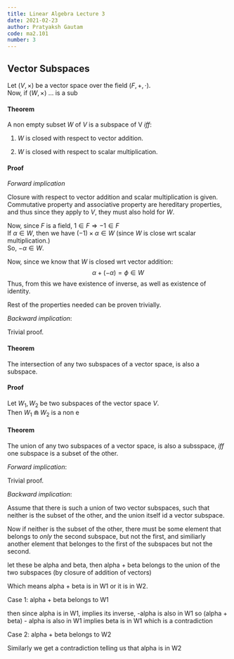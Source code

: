 ```yaml
---
title: Linear Algebra Lecture 3
date: 2021-02-23
author: Pratyaksh Gautam
code: ma2.101
number: 3
---
```

## Vector Subspaces

Let $(V, \times)$ be a vector space over the field $(F, +, \cdot)$.  
Now, if $(W, \times)$ ... is a sub

#### **Theorem**
A non empty subset $W$ of $V$ is a subspace of V $iff$:  

1. $W$  is closed with respect to vector addition.

2. $W$ is closed with respect to scalar multiplication.

#### **Proof**
*Forward implication*

Closure with respect to vector addition and scalar multiplication is given.  
Commutative property and associative property are hereditary properties, and thus since they apply to $V$, they must also hold for $W$.

Now, since $F$ is a field, $1 \in F \Rightarrow -1 \in F$  
If $\alpha \in W$, then we have $(-1) \times \alpha \in W$ (since $W$ is close wrt scalar multiplication.)  
So, $- \alpha \in W$.  

Now, since we know that $W$ is closed wrt vector addition:
$$\alpha + (- \alpha) = \phi \in W$$
Thus, from this we have existence of inverse, as well as existence of identity.

Rest of the properties needed can be proven trivially.

*Backward implication*:

Trivial proof.

#### **Theorem**
The intersection of any two subspaces of a vector space, is also a subspace.

#### **Proof**
Let $W_1, W_2$ be two subspaces of the vector space $V$.  
Then $W_1 \Cap W_2$ is a non e

#### **Theorem**
The union of any two subspaces of a vector space, is also a subsspace, $iff$ one subspace is a subset of the other.

*Forward implication*:

Trivial proof.

*Backward implication*:

Assume that there is such a union of two vector subspaces, such that neither is the subset of the other, and the union itself id a vector subspace.

Now if neither is the subset of the other, there must be some element that belongs to *only* the second subspace, but not the first,
and similiarly another element that belonges to the first of the subspaces but not the second.

let these be alpha and beta,
then alpha + beta belongs to the union of the two subspaces
(by closure of addition of vectors)

Which means alpha + beta is in W1 or it is in W2.

Case 1: alpha + beta belongs to W1

then since alpha is in W1, implies its inverse, -alpha is also in W1
so (alpha + beta) - alpha is also in W1
implies beta is in W1
which is a contradiction

Case 2: alpha + beta belongs to W2

Similarly we get a contradiction telling us that alpha is in W2
